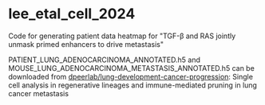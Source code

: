# lee_etal_cell_2024
Code for generating patient data heatmap for "TGF-β and RAS jointly unmask primed enhancers to drive metastasis"


PATIENT_LUNG_ADENOCARCINOMA_ANNOTATED.h5 and MOUSE_LUNG_ADENOCARCINOMA_METASTASIS_ANNOTATED.h5 can be downloaded from [dpeerlab/lung-development-cancer-progression]([url](https://github.com/dpeerlab/lung-development-cancer-progression)): Single cell analysis in regenerative lineages and immune-mediated pruning in lung cancer metastasis
